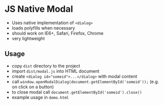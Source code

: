 # JS Native Modal

- Uses native implementation of `<dialog>`
- loads polyfills when necessary
- should work on IE6+, Safari, Firefox, Chrome
- very lightweight

## Usage

- copy `dist` directory to the project
- import `dist/modal.js` into HTML document
- create `<dialog id="someid">...</dialog>` with modal content
- call `window.openModalDialog(document.getElementById('someid'));` (e.g. on click on a button)
- to close modal call `document.getElementById('someid').close()`
- example usage in `demo.html`
